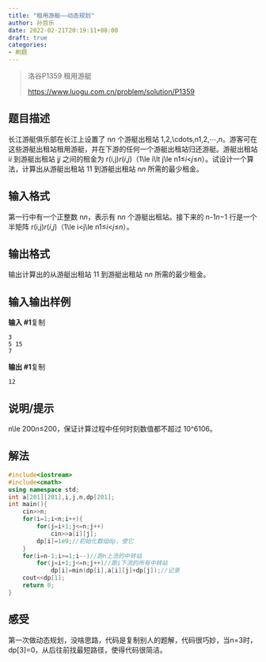 ```yaml
---
title: "租用游艇——动态规划"
author: 孙百乐
date: 2022-02-21T20:19:11+08:00
draft: true
categories: 
- 刷题
---
```




> 洛谷P1359 租用游艇
>
> https://www.luogu.com.cn/problem/solution/P1359

## 题目描述

长江游艇俱乐部在长江上设置了 n*n* 个游艇出租站 1,2,\cdots,n1,2,⋯,*n*。游客可在这些游艇出租站租用游艇，并在下游的任何一个游艇出租站归还游艇。游艇出租站 i*i* 到游艇出租站 j*j* 之间的租金为 r(i,j)*r*(*i*,*j*)（1\le i\lt j\le n1≤*i*<*j*≤*n*）。试设计一个算法，计算出从游艇出租站 11 到游艇出租站 n*n* 所需的最少租金。

## 输入格式

第一行中有一个正整数 n*n*，表示有 n*n* 个游艇出租站。接下来的 n-1*n*−1 行是一个半矩阵 r(i,j)*r*(*i*,*j*)（1\le i<j\le n1≤*i*<*j*≤*n*）。

## 输出格式

输出计算出的从游艇出租站 11 到游艇出租站 n*n* 所需的最少租金。

## 输入输出样例

**输入 #1**复制

```
3
5 15
7
```

**输出 #1**复制

```
12
```

## 说明/提示

n\le 200*n*≤200，保证计算过程中任何时刻数值都不超过 10^6106。



## 解法

```c++
#include<iostream>
#include<cmath>
using namespace std;
int a[201][201],i,j,n,dp[201];
int main(){
	cin>>n;
	for(i=1;i<n;i++){
		for(j=i+1;j<=n;j++)
			cin>>a[i][j];
		dp[i]=1e9;//初始化数组dp，使它
	}
	for(i=n-1;i>=1;i--)//跑n上流的中转站
		for(j=i+1;j<=n;j++)//跑i下流的所有中转站
			dp[i]=min(dp[i],a[i][j]+dp[j]);//记录
	cout<<dp[1];
	return 0;
}
```



## 感受

第一次做动态规划，没啥思路，代码是复制别人的题解，代码很巧妙，当n=3时，dp[3]=0，从后往前找最短路径，使得代码很简洁。
